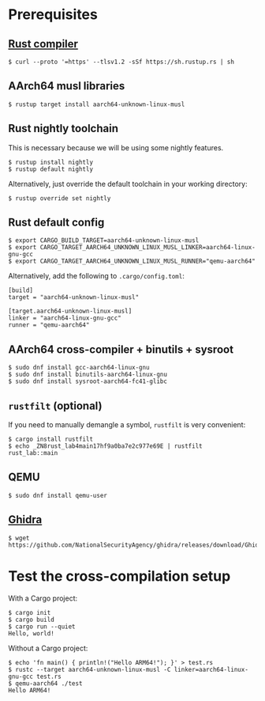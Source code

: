 # Prerequisites

## [Rust compiler](https://www.rust-lang.org/)

```
$ curl --proto '=https' --tlsv1.2 -sSf https://sh.rustup.rs | sh
```

## AArch64 musl libraries

```
$ rustup target install aarch64-unknown-linux-musl
```

## Rust nightly toolchain

This is necessary because we will be using some nightly features.

```
$ rustup install nightly
$ rustup default nightly
```

Alternatively, just override the default toolchain in your working directory:

```
$ rustup override set nightly
```

## Rust default config

```
$ export CARGO_BUILD_TARGET=aarch64-unknown-linux-musl
$ export CARGO_TARGET_AARCH64_UNKNOWN_LINUX_MUSL_LINKER=aarch64-linux-gnu-gcc
$ export CARGO_TARGET_AARCH64_UNKNOWN_LINUX_MUSL_RUNNER="qemu-aarch64"
```

Alternatively, add the following to `.cargo/config.toml`:

```
[build]
target = "aarch64-unknown-linux-musl"

[target.aarch64-unknown-linux-musl]
linker = "aarch64-linux-gnu-gcc"
runner = "qemu-aarch64"
```

## AArch64 cross-compiler + binutils + sysroot


```
$ sudo dnf install gcc-aarch64-linux-gnu
$ sudo dnf install binutils-aarch64-linux-gnu
$ sudo dnf install sysroot-aarch64-fc41-glibc
```

## `rustfilt` (optional)

If you need to manually demangle a symbol, `rustfilt` is very convenient:

```
$ cargo install rustfilt
$ echo _ZN8rust_lab4main17hf9a0ba7e2c977e69E | rustfilt
rust_lab::main
```

## QEMU

```
$ sudo dnf install qemu-user
```

## [Ghidra](https://github.com/NationalSecurityAgency/ghidra/releases)

```
$ wget https://github.com/NationalSecurityAgency/ghidra/releases/download/Ghidra_11.3.2_build/ghidra_11.3.2_PUBLIC_20250415.zip
```

# Test the cross-compilation setup

With a Cargo project:

```
$ cargo init
$ cargo build
$ cargo run --quiet
Hello, world!
```

Without a Cargo project:

```
$ echo 'fn main() { println!("Hello ARM64!"); }' > test.rs
$ rustc --target aarch64-unknown-linux-musl -C linker=aarch64-linux-gnu-gcc test.rs
$ qemu-aarch64 ./test
Hello ARM64!
```
